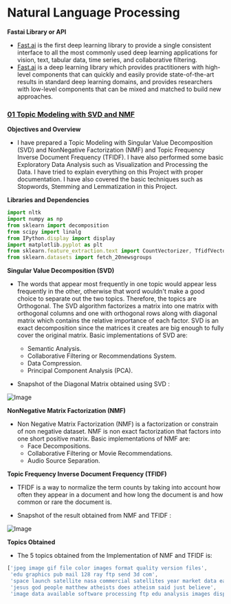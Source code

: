 # **Natural Language Processing**

**Fastai Library or API**
- [Fast.ai](https://www.fast.ai/about/) is the first deep learning library to provide a single consistent interface to all the most commonly used deep learning applications for vision, text, tabular data, time series, and collaborative filtering.
- [Fast.ai](https://www.fast.ai/about/) is a deep learning library which provides practitioners with high-level components that can quickly and easily provide state-of-the-art results in standard deep learning domains, and provides researchers with low-level components that can be mixed and matched to build new approaches.

### [**01 Topic Modeling with SVD and NMF**](https://github.com/ThinamXx/NaturalLanguageProcessing_NLP/blob/master/Topic%20Modeling%20with%20SVD%20and%20NMF.ipynb)

**Objectives and Overview**
- I have prepared a Topic Modeling with Singular Value Decomposition (SVD) and NonNegative Factorization (NMF) and Topic Frequency Inverse Document Frequency (TFIDF). I have also performed some basic Exploratory Data Analysis such as Visualization and Processing the Data. I have tried to explain everything on this Project with proper documentation. I have also covered the basic techniques such as Stopwords, Stemming and Lemmatization in this Project. 

**Libraries and Dependencies**

```javascript
import nltk
import numpy as np  
from sklearn import decomposition
from scipy import linalg
from IPython.display import display
import matplotlib.pyplot as plt
from sklearn.feature_extraction.text import CountVectorizer, TfidfVectorizer
from sklearn.datasets import fetch_20newsgroups
```

**Singular Value Decomposition (SVD)**
- The words that appear most frequently in one topic would appear less frequently in the other, otherwise that word wouldn't make a good choice to separate out the two topics. Therefore, the topics are Orthogonal. The SVD algorithm factorizes a matrix into one matrix with orthogonal columns and one with orthogonal rows along with diagonal matrix which contains the relative importance of each factor. SVD is an exact decomposition since the matrices it creates are big enough to fully cover the original matrix. Basic implementations of SVD are: 
  - Semantic Analysis.
  - Collaborative Filtering or Recommendations System.
  - Data Compression.
  - Principal Component Analysis (PCA).
  
- Snapshot of the Diagonal Matrix obtained using SVD : 

![Image](https://github.com/ThinamXx/66DaysofData__NLP/blob/master/Images/O1.PNG)

**NonNegative Matrix Factorization (NMF)**
- Non Negative Matrix Factorization (NMF) is a factorization or constrain of non negative dataset. NMF is non exact factorization that factors into one short positive matrix. Basic implementations of NMF are:
  - Face Decompositions.
  - Collaborative Filtering or Movie Recommendations.
  - Audio Source Separation.

**Topic Frequency Inverse Document Frequency (TFIDF)**
- TFIDF is a way to normalize the term counts by taking into account how often they appear in a document and how long the document is and how common or rare the document is.

- Snapshot of the result obtained from NMF and TFIDF :

![Image](https://github.com/ThinamXx/66DaysofData__NLP/blob/master/Images/Day%2015%20a.PNG)

**Topics Obtained**
- The 5 topics obtained from the Implementation of NMF and TFIDF is:

```javascript
['jpeg image gif file color images format quality version files',
 'edu graphics pub mail 128 ray ftp send 3d com',
 'space launch satellite nasa commercial satellites year market data earth',
 'jesus god people matthew atheists does atheism said just believe',
 'image data available software processing ftp edu analysis images display']
```
